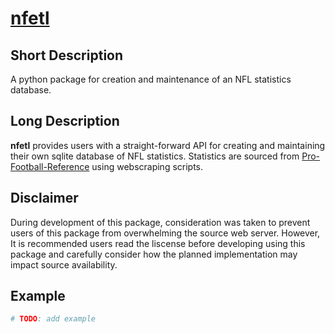 # [nfetl](https://github.com/deschman/nfetl)
## Short Description
A python package for creation and maintenance of an NFL statistics database.

## Long Description
**nfetl** provides users with a straight-forward API for creating and
maintaining their own sqlite database of NFL statistics. Statistics are sourced
from [Pro-Football-Reference](https://www.pro-football-reference.com/) using
webscraping scripts.

## Disclaimer
During development of this package, consideration was taken to prevent users
of this package from overwhelming the source web server. However, It is
recommended users read the liscense before developing using this package and
carefully consider how the planned implementation may impact source
availability.

## Example
```python
# TODO: add example
```
